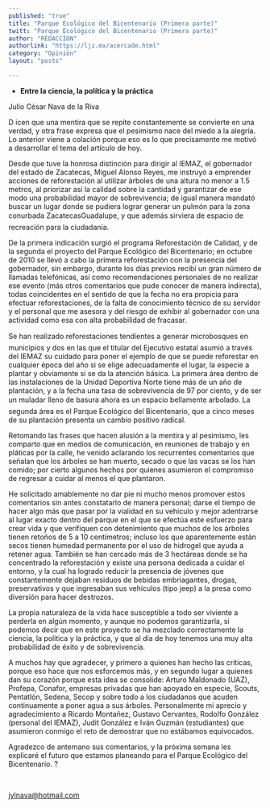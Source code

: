 ```yaml
---
published: "true"
title: "Parque Ecológico del Bicentenario (Primera parte)"
twitt: "Parque Ecológico del Bicentenario (Primera parte)"
author: "REDACCION"
authorlink: "https://ljz.mx/acercade.html"
category: "Opinión"
layout: "posts"

---
```


*   **Entre la ciencia, la política y la práctica**


  Julio César Nava de la Riva



  D icen que una mentira que se repite constantemente se convierte en una verdad, y otra frase expresa que el pesimismo nace del miedo a la alegría. Lo anterior viene a colación porque eso es lo que precisamente me motivó a desarrollar el tema del artículo de hoy.



  Desde que tuve la honrosa distinción para dirigir al IEMAZ, el gobernador del estado de Zacatecas, Miguel Alonso Reyes, me instruyó a emprender acciones de reforestación al utilizar árboles de una altura no menor a 1.5 metros, al priorizar así la calidad sobre la cantidad y garantizar de ese modo una probabilidad mayor de sobrevivencia; de igual manera mandató buscar un lugar donde se pudiera lograr generar un pulmón para la zona conurbada ZacatecasGuadalupe, y que además sirviera de espacio de recreación para la ciudadanía.



  De la primera indicación surgió el programa Reforestación de Calidad, y de la segunda el proyecto del Parque Ecológico del Bicentenario; en octubre de 2010 se llevó a cabo la primera reforestación con la presencia del gobernador, sin embargo, durante los días previos recibí un gran número de llamadas telefónicas, así como recomendaciones personales de no realizar ese evento (más otros comentarios que pude conocer de manera indirecta), todas coincidentes en el sentido de que la fecha no era propicia para efectuar reforestaciones, de la falta de conocimiento técnico de su servidor y el personal que me asesora y del riesgo de exhibir al gobernador con una actividad como esa con alta probabilidad de fracasar.



  Se han realizado reforestaciones tendientes a generar microbosques en municipios y dos en las que el titular del Ejecutivo estatal asumió a través del IEMAZ su cuidado para poner el ejemplo de que se puede reforestar en cualquier época del año si se elige adecuadamente el lugar, la especie a plantar y obviamente si se da la atención básica. La primera área dentro de las instalaciones de la Unidad Deportiva Norte tiene más de un año de plantación, y a la fecha una tasa de sobrevivencia de 97 por ciento, y de ser un muladar lleno de basura ahora es un espacio bellamente arbolado. La segunda área es el Parque Ecológico del Bicentenario, que a cinco meses de su plantación presenta un cambio positivo radical.



  Retomando las frases que hacen alusión a la mentira y al pesimismo, les comparto que en medios de comunicación, en reuniones de trabajo y en pláticas por la calle, he venido aclarando los recurrentes comentarios que señalan que los árboles se han muerto, secado o que las vacas se los han comido; por cierto algunos hechos por quienes asumieron el compromiso de regresar a cuidar al menos el que plantaron.



  He solicitado amablemente no dar pie ni mucho menos promover estos comentarios sin antes constatarlo de manera personal; darse el tiempo de hacer algo más que pasar por la vialidad en su vehículo y mejor adentrarse al lugar exacto dentro del parque en el que se efectúa este esfuerzo para crear vida y que verifiquen con detenimiento que muchos de los árboles tienen retoños de 5 a 10 centímetros; incluso los que aparentemente están secos tienen humedad permanente por el uso de hidrogel que ayuda a retener agua. También se han cercado más de 3 hectáreas donde se ha concentrado la reforestación y existe una persona dedicada a cuidar el entorno, y la cual ha logrado reducir la presencia de jóvenes que constantemente dejaban residuos de bebidas embriagantes, drogas, preservativos y que ingresaban sus vehículos (tipo jeep) a la presa como diversión para hacer destrozos.



  La propia naturaleza de la vida hace susceptible a todo ser viviente a perderla en algún momento, y aunque no podemos garantizarla, sí podemos decir que en este proyecto se ha mezclado correctamente la ciencia, la política y la práctica, y que al día de hoy tenemos una muy alta probabilidad de éxito y de sobrevivencia.



  A muchos hay que agradecer, y primero a quienes han hecho las críticas, porque eso hace que nos esforcemos más, y en segundo lugar a quienes dan su corazón porque esta idea se consolide: Arturo Maldonado (UAZ), Profepa, Conafor, empresas privadas que han apoyado en especie, Scouts, Pentatlón, Sedena, Secop y sobre todo a los ciudadanos que acuden continuamente a poner agua a sus árboles. Personalmente mi aprecio y agradecimiento a Ricardo Montañez, Gustavo Cervantes, Rodolfo González (personal del IEMAZ), Judit González e Iván Guzmán (estudiantes) que asumieron conmigo el reto de demostrar que no estábamos equivocados.



  Agradezco de antemano sus comentarios, y la próxima semana les explicaré el futuro que estamos planeando para el Parque Ecológico del Bicentenario. ?



   



  jylnava@hotmail.com

